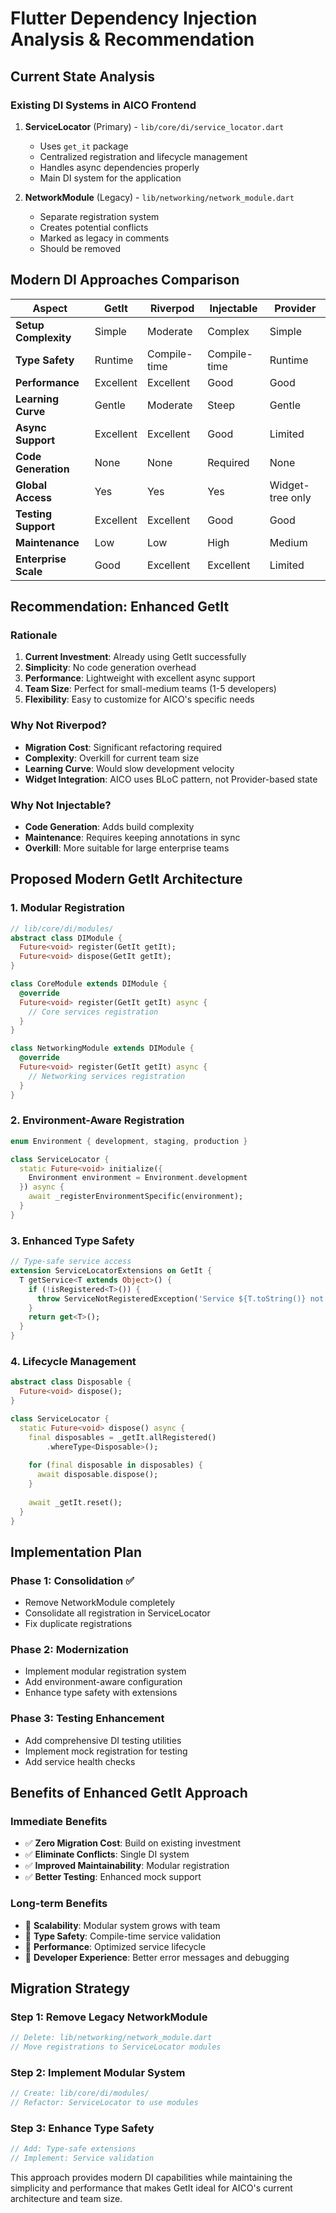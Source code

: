 # Flutter Dependency Injection Analysis & Recommendation

## Current State Analysis

### **Existing DI Systems in AICO Frontend**

1. **ServiceLocator** (Primary) - `lib/core/di/service_locator.dart`
   - Uses `get_it` package
   - Centralized registration and lifecycle management
   - Handles async dependencies properly
   - Main DI system for the application

2. **NetworkModule** (Legacy) - `lib/networking/network_module.dart`
   - Separate registration system
   - Creates potential conflicts
   - Marked as legacy in comments
   - Should be removed

## Modern DI Approaches Comparison

| Aspect | **GetIt** | **Riverpod** | **Injectable** | **Provider** |
|--------|-----------|--------------|----------------|--------------|
| **Setup Complexity** | Simple | Moderate | Complex | Simple |
| **Type Safety** | Runtime | Compile-time | Compile-time | Runtime |
| **Performance** | Excellent | Excellent | Good | Good |
| **Learning Curve** | Gentle | Moderate | Steep | Gentle |
| **Async Support** | Excellent | Excellent | Good | Limited |
| **Code Generation** | None | None | Required | None |
| **Global Access** | Yes | Yes | Yes | Widget-tree only |
| **Testing Support** | Excellent | Excellent | Good | Good |
| **Maintenance** | Low | Low | High | Medium |
| **Enterprise Scale** | Good | Excellent | Excellent | Limited |

## Recommendation: **Enhanced GetIt**

### **Rationale**
1. **Current Investment**: Already using GetIt successfully
2. **Simplicity**: No code generation overhead
3. **Performance**: Lightweight with excellent async support
4. **Team Size**: Perfect for small-medium teams (1-5 developers)
5. **Flexibility**: Easy to customize for AICO's specific needs

### **Why Not Riverpod?**
- **Migration Cost**: Significant refactoring required
- **Complexity**: Overkill for current team size
- **Learning Curve**: Would slow development velocity
- **Widget Integration**: AICO uses BLoC pattern, not Provider-based state

### **Why Not Injectable?**
- **Code Generation**: Adds build complexity
- **Maintenance**: Requires keeping annotations in sync
- **Overkill**: More suitable for large enterprise teams

## Proposed Modern GetIt Architecture

### **1. Modular Registration**
```dart
// lib/core/di/modules/
abstract class DIModule {
  Future<void> register(GetIt getIt);
  Future<void> dispose(GetIt getIt);
}

class CoreModule extends DIModule {
  @override
  Future<void> register(GetIt getIt) async {
    // Core services registration
  }
}

class NetworkingModule extends DIModule {
  @override
  Future<void> register(GetIt getIt) async {
    // Networking services registration
  }
}
```

### **2. Environment-Aware Registration**
```dart
enum Environment { development, staging, production }

class ServiceLocator {
  static Future<void> initialize({
    Environment environment = Environment.development
  }) async {
    await _registerEnvironmentSpecific(environment);
  }
}
```

### **3. Enhanced Type Safety**
```dart
// Type-safe service access
extension ServiceLocatorExtensions on GetIt {
  T getService<T extends Object>() {
    if (!isRegistered<T>()) {
      throw ServiceNotRegisteredException('Service ${T.toString()} not registered');
    }
    return get<T>();
  }
}
```

### **4. Lifecycle Management**
```dart
abstract class Disposable {
  Future<void> dispose();
}

class ServiceLocator {
  static Future<void> dispose() async {
    final disposables = _getIt.allRegistered()
        .whereType<Disposable>();
    
    for (final disposable in disposables) {
      await disposable.dispose();
    }
    
    await _getIt.reset();
  }
}
```

## Implementation Plan

### **Phase 1: Consolidation** ✅
- Remove NetworkModule completely
- Consolidate all registration in ServiceLocator
- Fix duplicate registrations

### **Phase 2: Modernization**
- Implement modular registration system
- Add environment-aware configuration
- Enhance type safety with extensions

### **Phase 3: Testing Enhancement**
- Add comprehensive DI testing utilities
- Implement mock registration for testing
- Add service health checks

## Benefits of Enhanced GetIt Approach

### **Immediate Benefits**
- ✅ **Zero Migration Cost**: Build on existing investment
- ✅ **Eliminate Conflicts**: Single DI system
- ✅ **Improved Maintainability**: Modular registration
- ✅ **Better Testing**: Enhanced mock support

### **Long-term Benefits**
- 🔄 **Scalability**: Modular system grows with team
- 🔄 **Type Safety**: Compile-time service validation
- 🔄 **Performance**: Optimized service lifecycle
- 🔄 **Developer Experience**: Better error messages and debugging

## Migration Strategy

### **Step 1: Remove Legacy NetworkModule**
```dart
// Delete: lib/networking/network_module.dart
// Move registrations to ServiceLocator modules
```

### **Step 2: Implement Modular System**
```dart
// Create: lib/core/di/modules/
// Refactor: ServiceLocator to use modules
```

### **Step 3: Enhance Type Safety**
```dart
// Add: Type-safe extensions
// Implement: Service validation
```

This approach provides modern DI capabilities while maintaining the simplicity and performance that makes GetIt ideal for AICO's current architecture and team size.
